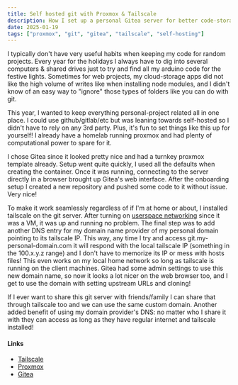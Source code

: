 ```yaml
---
title: Self hosted git with Proxmox & Tailscale
description: How I set up a personal Gitea server for better code-storage habits!
date: 2025-01-19
tags: ["proxmox", "git", "gitea", "tailscale", "self-hosting"]
---
```


I typically don't have very useful habits when keeping my code for random projects. Every year for the holidays I always have to dig into several computers & shared drives just to try and find all my arduino code for the festive lights. Sometimes for web projects, my cloud-storage apps did not like the high volume of writes like when installing node modules, and I didn't know of an easy way to "ignore" those types of folders like you can do with git.

This year, I wanted to keep everything personal-project related all in one place. I could use github/gitlab/etc but was leaning towards self-hosted so I didn't have to rely on any 3rd party. Plus, it's fun to set things like this up for yourself! I already have a homelab running proxmox and had plenty of computational power to spare for it.

I chose Gitea since it looked pretty nice and had a turnkey proxmox template already. Setup went quite quickly, I used all the defaults when creating the container. Once it was running, connecting to the server directly in a browser brought up Gitea's web interface. After the onboarding setup I created a new repository and pushed some code to it without issue. Very nice!

To make it work seamlessly regardless of if I'm at home or about, I installed tailscale on the git server. After turning on <a href="https://tailscale.com/kb/1112/userspace-networking">userspace networking</a> since it was a VM, it was up and running no problem. The final step was to add another DNS entry for my domain name provider of my personal domain pointing to its tailscale IP. This way, any time I try and access git.my-personal-domain.com it will respond with the local tailscale IP (something in the 100.x.y.z range) and I don't have to memorize its IP or mess with hosts files! This even works on my local home network so long as tailscale is running on the client machines. Gitea had some admin settings to use this new domain name, so now it looks a lot nicer on the web browser too, and I get to use the domain with setting upstream URLs and cloning!

If I ever want to share this git server with friends/family I can share that through tailscale too and we can use the same custom domain. Another added benefit of using my domain provider's DNS: no matter who I share it with they can access as long as they have regular internet and tailscale installed!

#### Links
 - <a href="https://tailscale.com/">Tailscale</a>
 - <a href="https://www.proxmox.com/en/products/proxmox-virtual-environment/overview">Proxmox</a>
 - <a href="https://about.gitea.com/">Gitea</a>